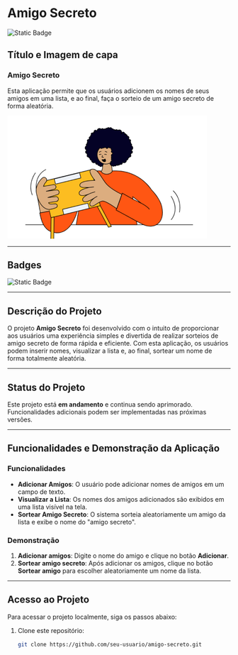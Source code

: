 # Amigo Secreto

![Static Badge](https://img.shields.io/badge/Amigo_Secreto_Em_Desenvolvimento-brightgreen)



## Título e Imagem de capa

### Amigo Secreto

Esta aplicação permite que os usuários adicionem os nomes de seus amigos em uma lista, e ao final, faça o sorteio de um amigo secreto de forma aleatória.

![Imagem de capa](assets/amigo-secreto.png)

---

## Badges

![Static Badge](https://img.shields.io/badge/Amigo_Secreto_Em_Desenvolvimento-brightgreen)

---

## Descrição do Projeto

O projeto **Amigo Secreto** foi desenvolvido com o intuito de proporcionar aos usuários uma experiência simples e divertida de realizar sorteios de amigo secreto de forma rápida e eficiente. Com esta aplicação, os usuários podem inserir nomes, visualizar a lista e, ao final, sortear um nome de forma totalmente aleatória.

---

## Status do Projeto

Este projeto está **em andamento** e continua sendo aprimorado. Funcionalidades adicionais podem ser implementadas nas próximas versões.

---

## Funcionalidades e Demonstração da Aplicação

### Funcionalidades

- **Adicionar Amigos**: O usuário pode adicionar nomes de amigos em um campo de texto.
- **Visualizar a Lista**: Os nomes dos amigos adicionados são exibidos em uma lista visível na tela.
- **Sortear Amigo Secreto**: O sistema sorteia aleatoriamente um amigo da lista e exibe o nome do "amigo secreto".

### Demonstração

1. **Adicionar amigos**: Digite o nome do amigo e clique no botão **Adicionar**.
2. **Sortear amigo secreto**: Após adicionar os amigos, clique no botão **Sortear amigo** para escolher aleatoriamente um nome da lista.

---

## Acesso ao Projeto

Para acessar o projeto localmente, siga os passos abaixo:

1. Clone este repositório:

   ```bash
   git clone https://github.com/seu-usuario/amigo-secreto.git
